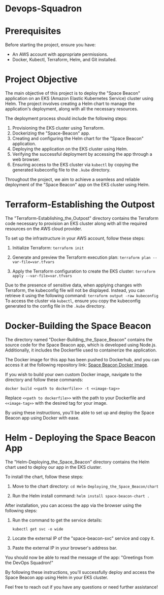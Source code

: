# Devops-Squadron
# Prerequisites

Before starting the project, ensure you have:

- An AWS account with appropriate permissions.
- Docker, Kubectl, Terraform, Helm, and Git installed.

# Project Objective

The main objective of this project is to deploy the "Space Beacon" application on an EKS (Amazon Elastic Kubernetes Service) cluster using Helm. The project involves creating a Helm chart to manage the application's deployment, along with all the necessary resources.

The deployment process should include the following steps:

1. Provisioning the EKS cluster using Terraform.
2. Dockerizing the "Space-Beacon" app.
3. Creating and configuring the Helm chart for the "Space Beacon" application.
4. Deploying the application on the EKS cluster using Helm.
5. Verifying the successful deployment by accessing the app through a web browser.
6. Ensuring access to the EKS cluster via `kubectl` by copying the generated kubeconfig file to the `.kube` directory.

Throughout the project, we aim to achieve a seamless and reliable deployment of the "Space Beacon" app on the EKS cluster using Helm.


# Terraform-Establishing the Outpost

The "Terraform-Establishing_the_Outpost" directory contains the Terraform code necessary to provision an EKS cluster along with all the required resources on the AWS cloud provider.

To set up the infrastructure in your AWS account, follow these steps:

1. Initialize Terraform:
   `terraform init`

3. Generate and preview the Terraform execution plan:
  `terraform plan --var-file=var.tfvars`
5. Apply the Terraform configuration to create the EKS cluster:
   `terraform apply --var-file=var.tfvars`

Due to the presence of sensitive data, when applying changes with Terraform, the kubeconfig file will not be displayed. Instead, you can retrieve it using the following command:
   `terraform output -raw kubeconfig`
To access the cluster via `kubectl`, ensure you copy the kubeconfig generated to the config file in the `.kube` directory.

# Docker-Building the Space Beacon

The directory named "Docker-Building_the_Space_Beacon" contains the source code for the Space Beacon app, which is developed using Node.js. Additionally, it includes the Dockerfile used to containerize the application.

The Docker image for this app has been pushed to Dockerhub, and you can access it at the following repository link: [Space Beacon Docker Image](https://hub.docker.com/repository/docker/rayenrhimi/spacebeacon/general).

If you wish to build your own custom Docker image, navigate to the directory and follow these commands:

`docker build <<path to dockerfile>> -t <<image-tag>>`

Replace `<<path to dockerfile>>` with the path to your Dockerfile and `<<image-tag>>` with the desired tag for your image.

By using these instructions, you'll be able to set up and deploy the Space Beacon app using Docker with ease.

# Helm - Deploying the Space Beacon App

The "Helm-Deploying_the_Space_Beacon" directory contains the Helm chart used to deploy our app in the EKS cluster.

To install the chart, follow these steps:

1. Move to the chart directory:
   `cd Helm-Deploying_the_Space_Beacon/chart`
   

2. Run the Helm install command:
    `helm install space-beacon-chart .`

   
After installation, you can access the app via the browser using the following steps:

1. Run the command to get the service details:

   `kubectl get svc -o wide`


2. Locate the external IP of the "space-beacon-svc" service and copy it.

3. Paste the external IP in your browser's address bar.

You should now be able to read the message of the app: "Greetings from the DevOps Squadron!"

By following these instructions, you'll successfully deploy and access the Space Beacon app using Helm in your EKS cluster.














Feel free to reach out if you have any questions or need further assistance!
